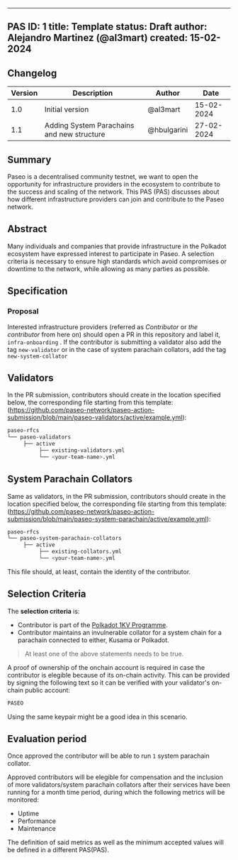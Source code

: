 
---
PAS ID: 1
title: Template
status: Draft
author: Alejandro Martinez (@al3mart)
created: 15-02-2024
---

## Changelog

| Version | Description                      | Author    | Date       |
|---------|----------------------------------|-----------|------------|
| 1.0     | Initial version                  | @al3mart  | 15-02-2024 |
| 1.1     | Adding System Parachains and new structure | @hbulgarini | 27-02-2024            |

## Summary

Paseo is a decentralised community testnet, we want to open the opportunity for infrastructure providers in the ecosystem to contribute to the success and scaling of the network.
This PAS (PAS) discusses about how different infrastructure providers can join and contribute to the Paseo network.

## Abstract

Many individuals and companies that provide infrastructure in the Polkadot ecosystem have expressed interest to participate in Paseo. A selection criteria is necessary to ensure high standards which avoid compromises or downtime to the network, while allowing as many parties as possible.


## Specification
### Proposal

Interested infrastructure providers (referred as _Contributor_ or _the contributor_ from here on) should open a PR in this repository and label it, `infra-onboarding` . If the contributor is submitting a validator also add the tag `new-validator` or in the case of system parachain collators, add the tag `new-system-collator`

## Validators

In the PR submission, contributors should create in the location specified below, the corresponding file starting from this template: (https://github.com/paseo-network/paseo-action-submission/blob/main/paseo-validators/active/example.yml):

```bash
paseo-rfcs
└── paseo-validators
     ├── active
          ├── existing-validators.yml
          └── <your-team-name>.yml
```

## System Parachain Collators

Same as validators, in the PR submission, contributors should create in the location specified below, the corresponding file starting from this template: (https://github.com/paseo-network/paseo-action-submission/blob/main/paseo-system-parachain/active/example.yml):

```bash
paseo-rfcs
└── paseo-system-parachain-collators
     ├── active
          ├── existing-collators.yml
          └── <your-team-name>.yml
```

This file should, at least, contain the identity of the contributor.

## Selection Criteria

The **selection criteria** is:

- Contributor is part of the [Polkadot 1KV Programme](https://wiki.polkadot.network/docs/thousand-validators).
- Contributor maintains an invulnerable collator for a system chain for a parachain connected to either, Kusama or Polkadot.

> At least one of the above statements needs to be true.

A proof of ownership of the onchain account is required in case the contributor is elegible because of its on-chain activity. This can be provided by signing the following text so it can be verified with your validator's on-chain public account:

```bash
PASEO
```

Using the same keypair might be a good idea in this scenario.


## Evaluation  period
Once approved the contributor will be able to run `1` system parachain collator.

Approved contributors will be elegible for compensation and the inclusion of more validators/system parachain collators after their services have been running for a month time period, during which the following metrics will be monitored:

- Uptime
- Performance
- Maintenance

The definition of said metrics as well as the minimum accepted values will be defined in a different PAS(PAS).